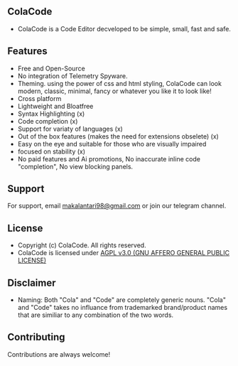 
## ColaCode
- ColaCode is a Code Editor decveloped to be simple, small, fast and safe.
  
## Features
- Free and Open-Source
- No integration of Telemetry Spyware.
- Theming. using the power of css and html styling, ColaCode can look modern, classic, minimal, fancy or whatever you like it to look like!
- Cross platform
- Lightweight and Bloatfree
- Syntax Highlighting (x)
- Code completion (x)
- Support for variaty of languages (x)
- Out of the box features (makes the need for extensions obselete) (x)
- Easy on the eye and suitable for those who are visually impaired
- focused on stability (x)
- No paid features and Ai promotions, No inaccurate inline code "completion", No view blocking panels.

## Support
For support, email makalantari98@gmail.com or join our telegram channel.

## License
- Copyright (c) ColaCode. All rights reserved.
- ColaCode is licensed under [AGPL v3.0 (GNU AFFERO GENERAL PUBLIC LICENSE)](https://github.com/MAKalantari/coloacode?tab=AGPL-3.0-1-ov-file)

## Disclaimer
- Naming: Both "Cola" and "Code" are completely generic nouns. "Cola" and "Code" takes no influance from trademarked brand/product names that are similiar to any combination of the two words.

## Contributing
Contributions are always welcome!


